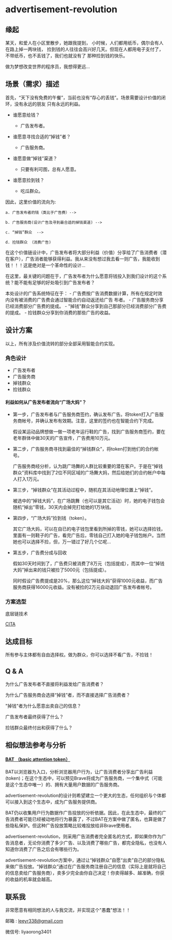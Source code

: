 # advertisement-revolution

## 缘起
  某天，和爱人在小区里散步，她跟我提到， 小时候，人们都用纸币，偶尔会有人在路上掉一两块钱，
捡到钱的人往往会高兴好几天。但现在人都用电子支付了，不带纸币，也不丢钱了，我们也就没有了
那种捡到钱的快乐。

  做为梦想改变世界的程序员，我想得更远...

## 场景（需求）描述
  首先，“天下没有免费的午餐”，当前也没有“存心的丢钱”。场景需要设计价值的闭环，没有永远的朋友
只有永远的利益。

  - 谁愿意给钱？
    - 广告发布者。

  - 谁愿意寻找合适的“掉钱”者？
    - 广告服务商。

  - 谁愿意做“掉钱”渠道？
    - 只要有利可图，总有人愿意。

  - 谁愿意捡到钱？
    - 吃瓜群众。

  因此，这里价值的流向为:

    a. 广告发布者的钱（类比于广告费）-->

    b. 广告服务商(设计广告及寻到最合适的掉钱渠道) -->

    c. “掉钱”群众  -->

    d. 捡钱群众 （消费广告)

  在这个价值链设计中，广告发布者将大部分利益（价值）分享给了广告消费者（潜在客户），广告消者能够获得利益。我从来没有想过我去看一则广告，我能收到钱！！！这是绝对是一个革命性的设计...

  在这里，最关键的问题在于，广告发布者为什么愿意将钱投入到我们设计的这个系统？能不能有足够的好处吸引到广告发布者？

  本处设计的广告系统特征在于：
    - 广告费按广告消费数据计算，所有在规定时效内没有被消费的广告费会通过智能合约自动返还给广告
     布者。
    - 广告服务商分享已经消费部分广告费的提成。
    - "掉钱"群众分享到自己那部分已经消费部分广告费的提成。
    - 捡钱群众分享到你消费的那些广告的收益。


## 设计方案
  以上，所有涉及价值流转的部分全部采用智能合约实现。

### 角色设计
  - 广告发布者
  - 广告服务商
  - 掉钱群众
  - 捡钱群众


#### 利益如何从广告发布者流向“广场大妈”？

- 第一步，广告发布者与广告服务商签约，确认发布广告。将token打入广告服务商帐号，并确认发布有效期。注意，这里的签约也在智能合约下完成。

  假设某运动品牌想做一做一项老年运行鞋的广告，找到广告服务商签约，要在老年群体中做30天的广告宣传，广告费用10万元。

- 第二步，广告服务商寻找到最佳的“掉钱群众”，将token打到他们的合约帐号。

  广告服务商经分析，认为跳广场舞的人群比较重要的潜在客户。于是在“掉钱群众”资料库中找到了2位不同区域的广场舞大妈，然后给她们的合约帐户中每人打入1万元。

- 第三步，“掉钱群众”在其活动过程中，随机在其活动地理位置上“掉钱”。

  被选中的“掉钱大妈”，在广场跳舞（也可以是其它活动）时，她的电子钱包会随机“掉出”零钱，30天内会掉完打给她的1万块钱。

- 第四步，“广场大妈”捡到钱（token）。

  其它广场大妈，可以在自已的电子钱包里看到所掉的零钱，她可以选择捡钱，里面有一则鞋子的广告，看完广告后，零钱自己打入她的电子钱包帐户。当然她也可以选择不捡，但，万一错过了好几个亿呢...

- 第五步，广告费分成与回收

  假如30天时间到了，广告费只被消费了8万元（包括提成），而其中一位“掉钱大妈”掉出来的钱只被捡了5000元（包括提成）。

  同时假设广告费提成是20%，那么这位“掉钱大妈”获得1000元收益，而广告服务商获得16000元收益。没有被捡的2万元自动退回广告发布者帐号。

### 方案选型
底层链技术

[CITA](https://www.cryptape.com/#/)

## 达成目标
  所有参与主体都有自由选择权。做为群众，你可以选择不看广告，不捡钱！

## Q & A
  为什么广告发布者不直接将利益发给广告消费者？

  为什么广告服务商会选择“掉钱”者，而不直接选择广告消费者？

  "掉钱"者为什么愿意出卖自己的信息？

  广告发布者最终获得了什么？

  捡钱群众最终付出和获得了什么？

## 相似想法参考与分析
  #### [BAT （basic attention token）](https://www.basicattentiontoken.org)

  BAT以浏览器为入口，分析浏览器用户行为，让广告消费者分享出广告利益(token)；在这个生态中，可以预见Brave将成为广告服务商，一个集中式（可能是这个生态中唯一）的、拥有大量用户数据的广告服务商。

  advertisement-revolution的设计则希望建立一个更大的生态，任何组织与个体都可以接入到这个生态中，成为广告服务提供商。

  BAT仍以收集用户行为数据作广告投放的分析依据。因此，在此生态中，最终的广告消费者可能已经被动地将行为暴露了，不过BAT在方案中做了匿名，也算是做了些隐私保护。但这种广告投放策略比较难投放给非Brave使用者。

  advertisement-revolution，则采用广告消费者完全匿名的方式，即如果你作为广告消息者，无论你消费了多少广告、以及消费了哪些广告，都完全隐私，也没有人知道你消费了广告之后会有哪些行为。

  advertisement-revolution方案中，通过让“掉钱群众”自愿“出卖”自己的部分隐私来做广告投放。“掉钱群众”通过在广告服务商注册自己的信息（实际上是就将自己的信息卖给广告服务商），卖多少完全由你自己决定！你卖得越多、越准确，你获的收益的机率就会越高。

## 联系我
非常愿意有相同想法的人与我交流，并实现这个"愚蠢"想法！！

邮箱 : leeyr338@gmail.com

微信号: liyaorong3401
